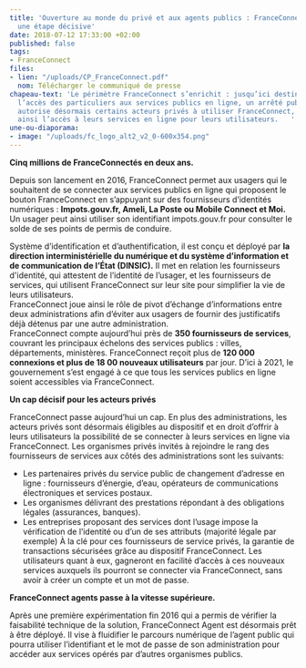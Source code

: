 ```yaml
---
title: 'Ouverture au monde du privé et aux agents publics : FranceConnect franchit
  une étape décisive'
date: 2018-07-12 17:33:00 +02:00
published: false
tags:
- FranceConnect
files:
- lien: "/uploads/CP_FranceConnect.pdf"
  nom: Télécharger le communiqué de presse
chapeau-text: 'Le périmètre FranceConnect s’enrichit : jusqu’ici destiné à faciliter
  l’accès des particuliers aux services publics en ligne, un arrêté publié ce jour
  autorise désormais certains acteurs privés à utiliser FranceConnect, et à faciliter
  ainsi l’accès à leurs services en ligne pour leurs utilisateurs.   '
une-ou-diaporama:
- image: "/uploads/fc_logo_alt2_v2_0-600x354.png"
---
```


**Cinq millions de FranceConnectés en deux ans.**
 
Depuis son lancement en 2016, FranceConnect permet aux usagers qui le souhaitent de se connecter aux services publics en ligne qui proposent le bouton FranceConnect en s’appuyant sur des fournisseurs d’identités numériques : **Impots.gouv.fr, Ameli, La Poste ou Mobile Connect et Moi.** Un usager peut ainsi utiliser son identifiant impots.gouv.fr pour consulter le solde de ses points de permis de conduire. 

Système d’identification et d’authentification, il est conçu et déployé par **la direction interministérielle du numérique et du système d’information et de communication de l’État (DINSIC).** Il met en relation les fournisseurs d'identité, qui attestent de l’identité de l’usager, et les fournisseurs de services, qui utilisent FranceConnect sur leur site pour simplifier la vie de leurs utilisateurs.  
FranceConnect joue ainsi le rôle de pivot d’échange d’informations entre deux administrations afin d’éviter aux usagers de fournir des justificatifs déjà détenus par une autre administration.  
FranceConnect compte aujourd’hui près de **350 fournisseurs de services**, couvrant les principaux échelons des services publics : villes, départements, ministères. FranceConnect reçoit plus de **120 000 connexions et plus de 18 00 nouveaux utilisateurs** par jour. D’ici à 2021, le gouvernement s’est engagé à ce que tous les services publics en ligne soient accessibles via FranceConnect. 

**Un cap décisif pour les acteurs privés** 

FranceConnect passe aujourd’hui un cap. En plus des administrations, les acteurs privés sont désormais éligibles au dispositif et en droit d’offrir à leurs utilisateurs la possibilité de se connecter à leurs services en ligne via FranceConnect.  Les organismes privés invités à rejoindre le rang des fournisseurs de services aux côtés des administrations sont les suivants:  
* Les partenaires privés du service public de changement d’adresse en ligne : fournisseurs d’énergie, d’eau, opérateurs de communications électroniques et services postaux. 
* Les organismes délivrant des prestations répondant à des obligations légales (assurances, banques). 
* Les entreprises proposant des services dont l’usage impose la vérification de l’identité ou d’un de ses attributs (majorité légale par exemple) 
À la clé pour ces fournisseurs de service privés, la garantie de transactions sécurisées grâce au dispositif FranceConnect. Les utilisateurs quant à eux, gagneront en facilité d’accès à ces nouveaux services auxquels ils pourront se connecter via FranceConnect, sans avoir à créer un compte et un mot de passe.  
 
**FranceConnect agents passe à la vitesse supérieure.**
 
Après une première expérimentation fin 2016 qui a permis de vérifier la faisabilité technique de la solution, FranceConnect Agent est désormais prêt à être déployé. Il vise à fluidifier le parcours numérique de l’agent public qui pourra utiliser l’identifiant et le mot de passe de son administration pour accéder aux services opérés par d’autres organismes publics.
